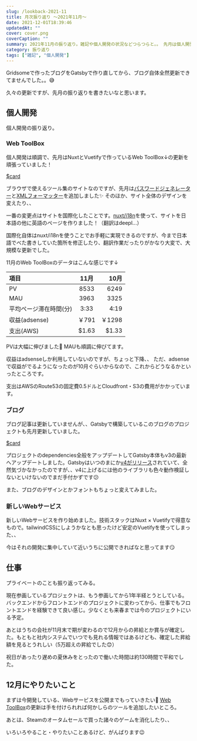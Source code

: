 ```yaml
---
slug: /lookback-2021-11
title: 月次振り返り ～2021年11月～
date: 2021-12-01T18:39:46
updatedAt: ""
cover: cover.png
coverCaption: ""
summary: 2021年11月の振り返り。雑記や個人開発の状況などつらつらと。。 先月は個人開発しているWeb ToolBoxの更新を頑張って、PVも過去最多となり順調でした。
category: 振り返り
tags: ["雑記", "個人開発"]
---
```


Gridsomeで作ったブログをGatsbyで作り直してから、ブログ自体全然更新できてませんでした。。😅

久々の更新ですが、先月の振り返りを書きたいなと思います。

## 個人開発

個人開発の振り返り。

### Web ToolBox

個人開発は順調で、先月はNuxtとVuetifyで作っているWeb ToolBox↓の更新を頑張っていました！

[$card](https://web-toolbox.dev/)

ブラウザで使えるツール集のサイトなのですが、先月は[パスワードジェネレーター](https://web-toolbox.dev/tools/password-generator)と[XMLフォーマッター](https://web-toolbox.dev/tools/xml-formatter)を追加しました✨ そのほか、サイト全体のデザインを変えたり、、

一番の変更点はサイトを国際化したことです。[nuxt/i18n](https://i18n.nuxtjs.org/)を使って、サイトを日本語の他に英語のページを作りました！（翻訳はdeepl...）

国際化自体はnuxt/i18nを使うことでお手軽に実現できるのですが、今まで日本語でべた書きしていた箇所を修正したり、翻訳作業だったりがかなり大変で、大規模な更新でした。

11月のWeb ToolBoxのデータはこんな感じです↓

| 項目                   | 11月  |  10月 |
| :--------------------- | :---: | ----: |
| PV                     | 8533  |  6249 |
| MAU                    | 3963  |  3325 |
| 平均ページ滞在時間(分) | 3:33  |  4:19 |
| 収益(adsense)          | ￥791  | ￥1298 |
| 支出(AWS)              | $1.63 | $1.33 |

PVは大幅に伸びました🎉 MAUも順調に伸びてます。

収益はadsenseしか利用していないのですが、ちょっと下降、、 ただ、adsenseで収益がでるようになったのが10月ぐらいからなので、これからどうなるかといったところです。

支出はAWSのRoute53の固定費0.5ドルとCloudfront・S3の費用がかかっています。

### ブログ

ブログ記事は更新していませんが、、Gatsbyで構築しているこのブログのプロジェクトも先月更新していました。

[$card](https://github.com/k-urtica/myblog)

プロジェクトのdependencies全般をアップデートしてGatsby本体もv3の最新へアップデートしました。Gatsbyはいつのまにか[v4がリリース](https://www.gatsbyjs.com/gatsby-4/)されていて、全然気づかなかったのですが、、v4に上げるには他のライブラリも色々動作検証しないといけないのでまだ手付かずです😕

また、ブログのデザインとかフォントもちょっと変えてみました。

### 新しいWebサービス

新しいWebサービスを作り始めました。技術スタックはNuxt × Vuetifyで得意なもので。tailwindCSSにしようかなとも思ったけど安定のVuetifyを使ってしまった、、

今はそれの開発に集中していて近いうちに公開できればなと思ってます😏

## 仕事

プライベートのことも振り返ってみる。

現在参画しているプロジェクトは、もう参画してから1年半経とうとしている。バックエンドからフロントエンドのプロジェクトに変わってから、仕事でもフロントエンドを経験できて良い感じ。少なくとも来春までは今のプロジェクトにいる予定。

あとはうちの会社が11月末で期が変わるので12月からの昇給とか賞与が確定した。もともと社内システムでいつでも見れる情報ではあるけども、確定した昇給額を見るとうれしい（5万超えの昇給でした😊）

祝日があったり遅めの夏休みをとったので働いた時間は約130時間で平和でした。

## 12月にやりたいこと

まずは今開発している、Webサービスを公開までもっていきたい🙂
[Web ToolBox](https://web-toolbox.dev/)の更新は手を付けられれば何かしらのツールを追加したいところ。

あとは、Steamのオータムセールで買った諸々のゲームを消化したり、、

いろいろやること・やりたいことあるけど、がんばります😉